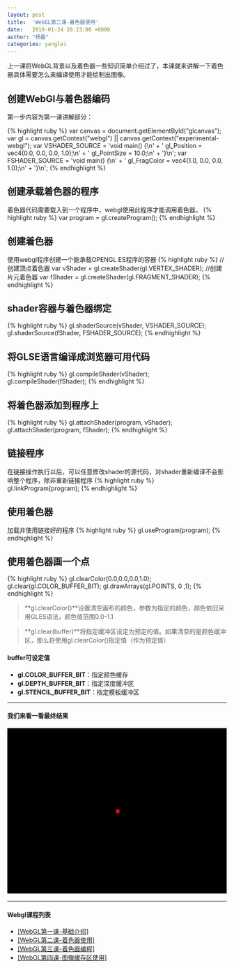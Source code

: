 ```yaml
---
layout: post
title:  'WebGL第二课-着色器使用'
date:   2018-01-24 20:23:00 +0800
author: "杨磊"
categories: yanglei
---
```


上一课将WebGL背景以及着色器一些知识简单介绍过了，本课就来讲解一下着色器具体需要怎么来编译使用才能绘制出图像。

## 创建WebGl与着色器编码

第一步内容为第一课讲解部分：

{% highlight ruby %}
var canvas = document.getElementById("glcanvas");
var gl = canvas.getContext("webgl") || canvas.getContext("experimental-webgl");
var VSHADER_SOURCE = 
  'void main() {\n' +
    '  gl_Position = vec4(0.0, 0.0, 0.0, 1.0);\n' +
    '  gl_PointSize = 10.0;\n' + 
  '}\n';
var FSHADER_SOURCE =
    'void main() {\n' +
    '  gl_FragColor = vec4(1.0, 0.0, 0.0, 1.0);\n' +
'}\n';
{% endhighlight %}

## 创建承载着色器的程序
着色器代码需要载入到一个程序中，webgl使用此程序才能调用着色器。
{% highlight ruby %}
var program = gl.createProgram();
{% endhighlight %}

## 创建着色器
使用webgl程序创建一个能承载OPENGL ES程序的容器
{% highlight ruby %}
//创建顶点着色器
var vShader = gl.createShader(gl.VERTEX_SHADER);
//创建片元着色器
var fShader = gl.createShader(gl.FRAGMENT_SHADER);
{% endhighlight %}

## shader容器与着色器绑定
{% highlight ruby %}
gl.shaderSource(vShader, VSHADER_SOURCE);
gl.shaderSource(fShader, FSHADER_SOURCE);
{% endhighlight %}

## 将GLSE语言编译成浏览器可用代码
{% highlight ruby %}
gl.compileShader(vShader);
gl.compileShader(fShader);
{% endhighlight %}

## 将着色器添加到程序上
{% highlight ruby %}
gl.attachShader(program, vShader);
gl.attachShader(program, fShader);
{% endhighlight %}

## 链接程序
在链接操作执行以后，可以任意修改shader的源代码，对shader重新编译不会影响整个程序，除非重新链接程序
{% highlight ruby %}
gl.linkProgram(program);
{% endhighlight %}

## 使用着色器
加载并使用链接好的程序
{% highlight ruby %}
gl.useProgram(program);
{% endhighlight %}

## 使用着色器画一个点
{% highlight ruby %}
gl.clearColor(0.0,0.0,0.0,1.0);
gl.clear(gl.COLOR_BUFFER_BIT);
gl.drawArrays(gl.POINTS, 0 ,1);
{% endhighlight %}

> **gl.clearColor()**设置清空画布的颜色，参数为指定的颜色，颜色依旧采用GLES语法，颜色值范围0.0-1.1

> **gl.clear(buffer)**将指定缓冲区设定为预定的值。如果清空的是颜色缓冲区，那么将使用gl.clearColor()指定值（作为预定值）

#### buffer可设定值

- **gl.COLOR_BUFFER_BIT**：指定颜色缓存
- **gl.DEPTH_BUFFER_BIT**：指定深度缓冲区
- **gl.STENCIL_BUFFER_BIT**：指定模板缓冲区

---


#### 我们来看一看最终结果

![我是图片的Alt](/assets/img/yanglei6.jpg)

---

#### Webgl课程列表
- <a target="_blank" href="/yanglei/2018/01/24/yanglei5.html">[WebGL第一课-基础介绍]</a>
- <a target="_blank" href="/yanglei/2018/01/24/yanglei6.html">[WebGL第二课-着色器使用]</a>
- <a target="_blank" href="/yanglei/2018/01/24/yanglei8.html">[WebGL第三课-着色器编程]</a>
- <a target="_blank" href="/yanglei/2018/01/24/yanglei9.html">[WebGL第四课-图像缓存区使用]</a>
